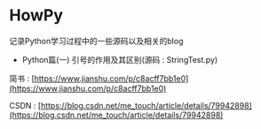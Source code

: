 # HowPy
记录Python学习过程中的一些源码以及相关的blog

- Python篇(一) 引号的作用及其区别(源码 : StringTest.py)

简书 : [https://www.jianshu.com/p/c8acff7bb1e0](https://www.jianshu.com/p/c8acff7bb1e0)

CSDN : [https://blog.csdn.net/me_touch/article/details/79942898](https://blog.csdn.net/me_touch/article/details/79942898)
